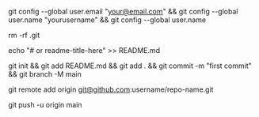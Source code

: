 git config --global user.email "your@email.com" && git config --global user.name "yourusername" && git config --global user.name

rm -rf .git

echo "# or readme-title-here" >> README.md


git init && git add README.md && git add . && git commit -m "first commit" && git branch -M main

git remote add origin git@github.com:username/repo-name.git

git push -u origin main
